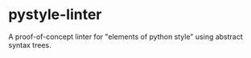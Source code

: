 # pystyle-linter
A proof-of-concept linter for "elements of python style" using abstract syntax trees.
